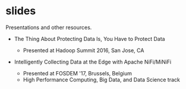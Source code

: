 # slides
Presentations and other resources. 

* The Thing About Protecting Data Is, You Have to Protect Data
    - Presented at Hadoop Summit 2016, San Jose, CA

* Intelligently Collecting Data at the Edge with Apache NiFi/MiNiFi
    - Presented at FOSDEM '17, Brussels, Belgium
    - High Performance Computing, Big Data, and Data Science track
